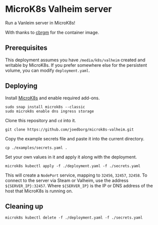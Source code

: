 # MicroK8s Valheim server

Run a Vanleim server in MicroK8s!

With thanks to [cbrgm](https://github.com/cbrgm/valheim-docker) for the container image.

## Prerequisites

This deployment assumes you have `/media/k8s/valheim` created and writable by 
MicroK8s.  If you prefer somewhere else for the persistent volume, you can
modify `deployment.yaml`.

## Deploying

Install [MicroK8s](https://microk8s.io) and enable required add-ons.

```
sudo snap install microk8s --classic
sudo microk8s enable dns ingress storage
```

Clone this repository and `cd` into it.

```
git clone https://github.com/joedborg/microk8s-valheim.git
```

Copy the example secrets file and paste it into the current directory.

```
cp ./examples/secrets.yaml .
```

Set your own values in it and apply it along with the deployment.

```
microk8s kubectl apply -f ./deployment.yaml -f ./secrets.yaml
```

This will create a `NodePort` service, mapping to `32456`, `32457`, `32458`.  To connect to the server via Steam or Valheim, use the address `${SERVER_IP}:32457`.  Where `${SERVER_IP}` is the IP or DNS address of the host that MicroK8s is running on.

## Cleaning up

```
microk8s kubectl delete -f ./deployment.yaml -f ./secrets.yaml
```
